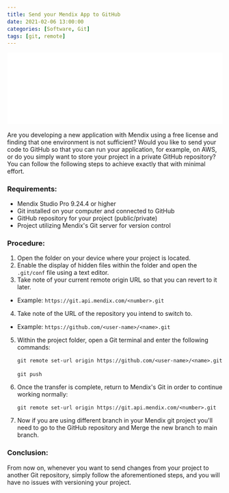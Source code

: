 ```yaml
---
title: Send your Mendix App to GitHub
date: 2021-02-06 13:00:00
categories: [Software, Git]
tags: [git, remote]
---
```

<script defer data-domain="senad-d.github.io" src="https://plus.seki.pro/js/script.js"></script>
![](https://github.com/senad-d/senad-d.github.io/blob/main/_media/images/git-banner.png?raw=true)

Are you developing a new application with Mendix using a free license and finding that one environment is not sufficient? Would you like to send your code to GitHub so that you can run your application, for example, on AWS, or do you simply want to store your project in a private GitHub repository? You can follow the following steps to achieve exactly that with minimal effort.

### Requirements:

-   Mendix Studio Pro 9.24.4 or higher
-   Git installed on your computer and connected to GitHub
-   GitHub repository for your project (public/private)
-   Project utilizing Mendix's Git server for version control

### Procedure:

1.  Open the folder on your device where your project is located.
2.  Enable the display of hidden files within the folder and open the `.git/conf` file using a text editor.
3.  Take note of your current remote origin URL so that you can revert to it later. 
- Example: `https://git.api.mendix.com/<number>.git`
4.  Take note of the URL of the repository you intend to switch to. 
- Example: `https://github.com/<user-name>/<name>.git`
5.  Within the project folder, open a Git terminal and enter the following commands:
    
    ```shell
    git remote set-url origin https://github.com/<user-name>/<name>.git
    
    git push
    ```
    
6.  Once the transfer is complete, return to Mendix's Git in order to continue working normally:
    
    ```shell
    git remote set-url origin https://git.api.mendix.com/<number>.git
    ```

6.  Now if you are using different branch in your Mendix git project you'll need to go to the GitHub repository and Merge the new branch to main branch.

### Conclusion: 

From now on, whenever you want to send changes from your project to another Git repository, simply follow the aforementioned steps, and you will have no issues with versioning your project.